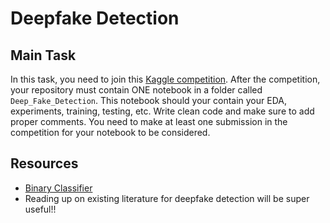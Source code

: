 # Deepfake Detection

## Main Task

In this task, you need to join this [Kaggle competition](https://www.kaggle.com/competitions/wec-intelligence-sig-2024-recruitment-task-cv/overview). After the competition, your repository must contain ONE notebook in a folder called ``Deep_Fake_Detection``. This notebook should your contain your EDA, experiments, training, testing, etc. Write clean code and make sure to add proper comments. You need to make at least one submission in the competition for your notebook to be considered.

## Resources
- [Binary Classifier](https://www.youtube.com/watch?v=vF21cC-8G1U)
- Reading up on existing literature for deepfake detection will be super useful!!


